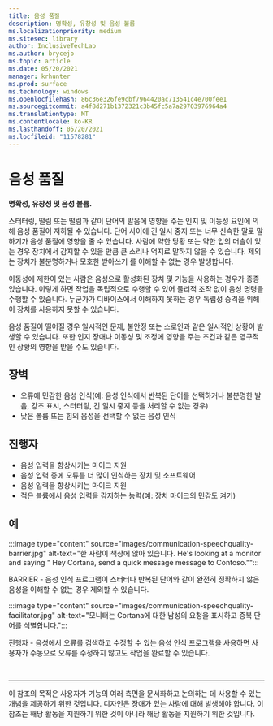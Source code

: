 ```yaml
---
title: 음성 품질
description: 명확성, 유창성 및 음성 볼륨
ms.localizationpriority: medium
ms.sitesec: library
author: InclusiveTechLab
ms.author: brycejo
ms.topic: article
ms.date: 05/20/2021
manager: krhunter
ms.prod: surface
ms.technology: windows
ms.openlocfilehash: 86c36e326fe9cbf7964420ac713541c4e700fee1
ms.sourcegitcommit: a4f8d271b1372321c3b45fc5a7a29703976964a4
ms.translationtype: MT
ms.contentlocale: ko-KR
ms.lasthandoff: 05/20/2021
ms.locfileid: "11578281"
---
```

# <a name="speech-quality"></a>음성 품질

**명확성, 유창성 및 음성 볼륨.**

스터터링, 떨림 또는 떨림과 같이 단어의 발음에 영향을 주는 인지 및 이동성 요인에 의해 음성 품질이 저하될 수 있습니다. 단어 사이에 긴 일시 중지 또는 너무 신속한 말로 말하기가 음성 품질에 영향을 줄 수 있습니다. 사람에 약한 당황 또는 약한 입의 머슬이 있는 경우 장치에서 감지할 수 있을 만큼 큰 소리나 억지로 말하지 않을 수 있습니다. 제외는 장치가 불분명하거나 모호한 받아쓰기 를 이해할 수 없는 경우 발생합니다.

이동성에 제한이 있는 사람은 음성으로 활성화된 장치 및 기능을 사용하는 경우가 종종 있습니다. 이렇게 하면 작업을 독립적으로 수행할 수 있어 물리적 조작 없이 음성 명령을 수행할 수 있습니다. 누군가가 디바이스에서 이해하지 못하는 경우 독립성 승격을 위해 이 장치를 사용하지 못할 수 있습니다.

음성 품질이 떨어질 경우 일시적인 문제, 불안정 또는 스로인과 같은 일시적인 상황이 발생할 수 있습니다. 또한 인지 장애나 이동성 및 조정에 영향을 주는 조건과 같은 영구적인 상황의 영향을 받을 수도 있습니다.

## <a name="barriers"></a>장벽
* 오류에 민감한 음성 인식(예: 음성 인식에서 반복된 단어를 선택하거나 불분명한 발음, 강조 표시, 스터터링, 긴 일시 중지 등을 처리할 수 없는 경우)
* 낮은 볼륨 또는 힘의 음성을 선택할 수 없는 음성 인식

## <a name="facilitators"></a>진행자
* 음성 입력을 향상시키는 마이크 지원
* 음성 입력 중에 오류를 더 많이 인식하는 장치 및 소프트웨어
* 음성 입력을 향상시키는 마이크 지원
* 적은 볼륨에서 음성 입력을 감지하는 능력(예: 장치 마이크의 민감도 켜기)

## <a name="examples"></a>예

:::image type="content" source="images/communication-speechquality-barrier.jpg" alt-text="한 사람이 책상에 앉아 있습니다. He's looking at a monitor and saying &quot; Hey Cortana, send a quick message message to Contoso.&quot;":::

BARRIER - 음성 인식 프로그램이 스터터나 반복된 단어와 같이 완전히 정확하지 않은 음성을 이해할 수 없는 경우 제외할 수 있습니다. 

:::image type="content" source="images/communication-speechquality-facilitator.jpg" alt-text="모니터는 Cortana에 대한 남성의 요청을 표시하고 중복 단어를 식별합니다.":::

진행자 - 음성에서 오류를 검색하고 수정할 수 있는 음성 인식 프로그램을 사용하면 사용자가 수동으로 오류를 수정하지 않고도 작업을 완료할 수 있습니다.

&nbsp;

[comment]: # (Footer 문)
___
이 참조의 목적은 사용자가 기능의 여러 측면을 문서화하고 논의하는 데 사용할 수 있는 개념을 제공하기 위한 것입니다. 디자인은 장애가 있는 사람에 대해 발생해야 합니다. 이 참조는 해당 활동을 지원하기 위한 것이 아니라 해당 활동을 지원하기 위한 것입니다. 